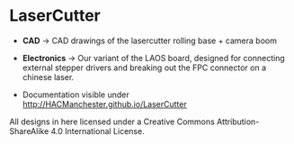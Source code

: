 # LaserCutter

* **CAD** -> CAD drawings of the lasercutter rolling base + camera boom
* **Electronics** -> Our variant of the LAOS board, designed for connecting external stepper drivers and breaking out the FPC connector on a chinese laser.

* Documentation visible under http://HACManchester.github.io/LaserCutter

All designs in here licensed under a Creative Commons Attribution-ShareAlike 4.0 International License.
